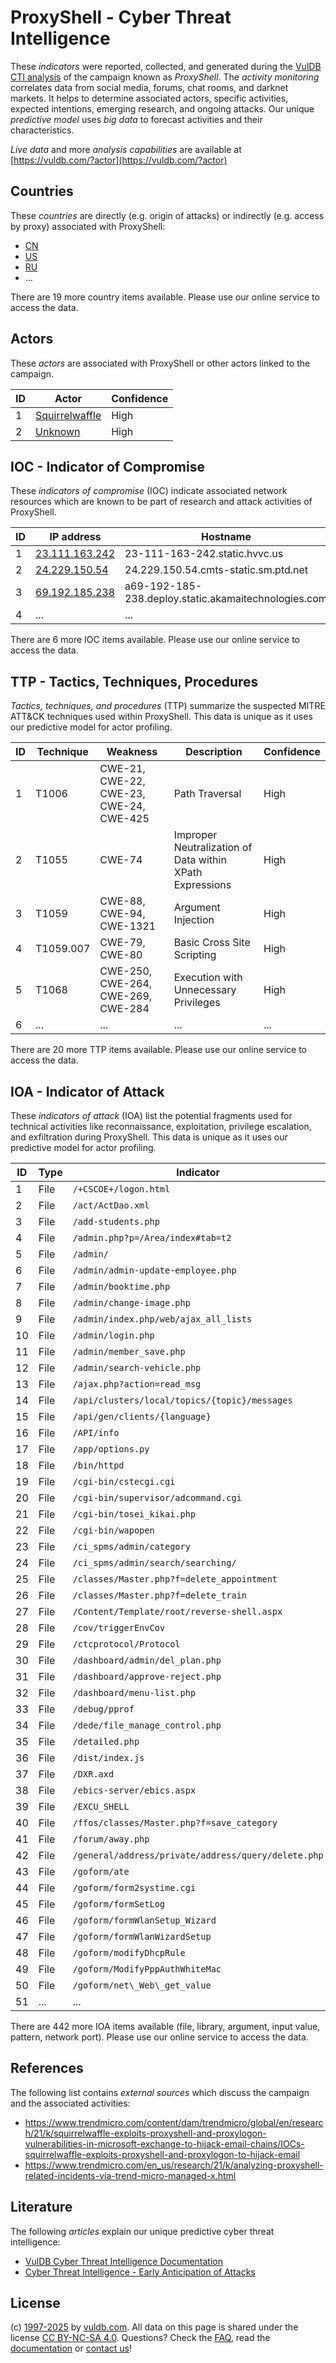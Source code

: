 # ProxyShell - Cyber Threat Intelligence

These _indicators_ were reported, collected, and generated during the [VulDB CTI analysis](https://vuldb.com/?kb.cti) of the campaign known as _ProxyShell_. The _activity monitoring_ correlates data from social media, forums, chat rooms, and darknet markets. It helps to determine associated actors, specific activities, expected intentions, emerging research, and ongoing attacks. Our unique _predictive model_ uses _big data_ to forecast activities and their characteristics.

_Live data_ and more _analysis capabilities_ are available at [https://vuldb.com/?actor](https://vuldb.com/?actor)

## Countries

These _countries_ are directly (e.g. origin of attacks) or indirectly (e.g. access by proxy) associated with ProxyShell:

* [CN](https://vuldb.com/?country.cn)
* [US](https://vuldb.com/?country.us)
* [RU](https://vuldb.com/?country.ru)
* ...

There are 19 more country items available. Please use our online service to access the data.

## Actors

These _actors_ are associated with ProxyShell or other actors linked to the campaign.

ID | Actor | Confidence
-- | ----- | ----------
1 | [Squirrelwaffle](https://vuldb.com/?actor.squirrelwaffle) | High
2 | [Unknown](https://vuldb.com/?actor.unknown) | High

## IOC - Indicator of Compromise

These _indicators of compromise_ (IOC) indicate associated network resources which are known to be part of research and attack activities of ProxyShell.

ID | IP address | Hostname | Actor | Confidence
-- | ---------- | -------- | ----- | ----------
1 | [23.111.163.242](https://vuldb.com/?ip.23.111.163.242) | 23-111-163-242.static.hvvc.us | [Squirrelwaffle](https://vuldb.com/?actor.squirrelwaffle) | High
2 | [24.229.150.54](https://vuldb.com/?ip.24.229.150.54) | 24.229.150.54.cmts-static.sm.ptd.net | [Squirrelwaffle](https://vuldb.com/?actor.squirrelwaffle) | High
3 | [69.192.185.238](https://vuldb.com/?ip.69.192.185.238) | a69-192-185-238.deploy.static.akamaitechnologies.com | [Squirrelwaffle](https://vuldb.com/?actor.squirrelwaffle) | High
4 | ... | ... | ... | ...

There are 6 more IOC items available. Please use our online service to access the data.

## TTP - Tactics, Techniques, Procedures

_Tactics, techniques, and procedures_ (TTP) summarize the suspected MITRE ATT&CK techniques used within ProxyShell. This data is unique as it uses our predictive model for actor profiling.

ID | Technique | Weakness | Description | Confidence
-- | --------- | -------- | ----------- | ----------
1 | T1006 | CWE-21, CWE-22, CWE-23, CWE-24, CWE-425 | Path Traversal | High
2 | T1055 | CWE-74 | Improper Neutralization of Data within XPath Expressions | High
3 | T1059 | CWE-88, CWE-94, CWE-1321 | Argument Injection | High
4 | T1059.007 | CWE-79, CWE-80 | Basic Cross Site Scripting | High
5 | T1068 | CWE-250, CWE-264, CWE-269, CWE-284 | Execution with Unnecessary Privileges | High
6 | ... | ... | ... | ...

There are 20 more TTP items available. Please use our online service to access the data.

## IOA - Indicator of Attack

These _indicators of attack_ (IOA) list the potential fragments used for technical activities like reconnaissance, exploitation, privilege escalation, and exfiltration during ProxyShell. This data is unique as it uses our predictive model for actor profiling.

ID | Type | Indicator | Confidence
-- | ---- | --------- | ----------
1 | File | `/+CSCOE+/logon.html` | High
2 | File | `/act/ActDao.xml` | High
3 | File | `/add-students.php` | High
4 | File | `/admin.php?p=/Area/index#tab=t2` | High
5 | File | `/admin/` | Low
6 | File | `/admin/admin-update-employee.php` | High
7 | File | `/admin/booktime.php` | High
8 | File | `/admin/change-image.php` | High
9 | File | `/admin/index.php/web/ajax_all_lists` | High
10 | File | `/admin/login.php` | High
11 | File | `/admin/member_save.php` | High
12 | File | `/admin/search-vehicle.php` | High
13 | File | `/ajax.php?action=read_msg` | High
14 | File | `/api/clusters/local/topics/{topic}/messages` | High
15 | File | `/api/gen/clients/{language}` | High
16 | File | `/API/info` | Medium
17 | File | `/app/options.py` | High
18 | File | `/bin/httpd` | Medium
19 | File | `/cgi-bin/cstecgi.cgi` | High
20 | File | `/cgi-bin/supervisor/adcommand.cgi` | High
21 | File | `/cgi-bin/tosei_kikai.php` | High
22 | File | `/cgi-bin/wapopen` | High
23 | File | `/ci_spms/admin/category` | High
24 | File | `/ci_spms/admin/search/searching/` | High
25 | File | `/classes/Master.php?f=delete_appointment` | High
26 | File | `/classes/Master.php?f=delete_train` | High
27 | File | `/Content/Template/root/reverse-shell.aspx` | High
28 | File | `/cov/triggerEnvCov` | High
29 | File | `/ctcprotocol/Protocol` | High
30 | File | `/dashboard/admin/del_plan.php` | High
31 | File | `/dashboard/approve-reject.php` | High
32 | File | `/dashboard/menu-list.php` | High
33 | File | `/debug/pprof` | Medium
34 | File | `/dede/file_manage_control.php` | High
35 | File | `/detailed.php` | High
36 | File | `/dist/index.js` | High
37 | File | `/DXR.axd` | Medium
38 | File | `/ebics-server/ebics.aspx` | High
39 | File | `/EXCU_SHELL` | Medium
40 | File | `/ffos/classes/Master.php?f=save_category` | High
41 | File | `/forum/away.php` | High
42 | File | `/general/address/private/address/query/delete.php` | High
43 | File | `/goform/ate` | Medium
44 | File | `/goform/form2systime.cgi` | High
45 | File | `/goform/formSetLog` | High
46 | File | `/goform/formWlanSetup_Wizard` | High
47 | File | `/goform/formWlanWizardSetup` | High
48 | File | `/goform/modifyDhcpRule` | High
49 | File | `/goform/ModifyPppAuthWhiteMac` | High
50 | File | `/goform/net\_Web\_get_value` | High
51 | ... | ... | ...

There are 442 more IOA items available (file, library, argument, input value, pattern, network port). Please use our online service to access the data.

## References

The following list contains _external sources_ which discuss the campaign and the associated activities:

* https://www.trendmicro.com/content/dam/trendmicro/global/en/research/21/k/squirrelwaffle-exploits-proxyshell-and-proxylogon-vulnerabilities-in-microsoft-exchange-to-hijack-email-chains/IOCs-squirrelwaffle-exploits-proxyshell-and-proxylogon-to-hijack-email
* https://www.trendmicro.com/en_us/research/21/k/analyzing-proxyshell-related-incidents-via-trend-micro-managed-x.html

## Literature

The following _articles_ explain our unique predictive cyber threat intelligence:

* [VulDB Cyber Threat Intelligence Documentation](https://vuldb.com/?kb.cti)
* [Cyber Threat Intelligence - Early Anticipation of Attacks](https://www.scip.ch/en/?labs.20201022)

## License

(c) [1997-2025](https://vuldb.com/?kb.changelog) by [vuldb.com](https://vuldb.com/?kb.about). All data on this page is shared under the license [CC BY-NC-SA 4.0](https://creativecommons.org/licenses/by-nc-sa/4.0/). Questions? Check the [FAQ](https://vuldb.com/?kb.faq), read the [documentation](https://vuldb.com/?kb) or [contact us](https://vuldb.com/?contact)!
